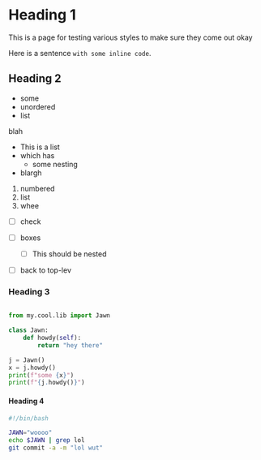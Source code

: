 # Heading 1
This is a page for testing various styles to make sure they come out okay

Here is a sentence `with some inline code`.

## Heading 2
- some
- unordered
- list

blah

* This is a list
* which has
	* some nesting
* blargh

1. numbered
2. list
3. whee


- [ ] check
- [ ] boxes
	- [ ] This should be nested
- [ ] back to top-lev


### Heading 3
```python

from my.cool.lib import Jawn

class Jawn:
    def howdy(self):
        return "hey there"

j = Jawn()
x = j.howdy()
print(f"some {x}")
print(f"{j.howdy()}")
```


#### Heading 4
```bash
#!/bin/bash

JAWN="woooo"
echo $JAWN | grep lol
git commit -a -m "lol wut"
```
